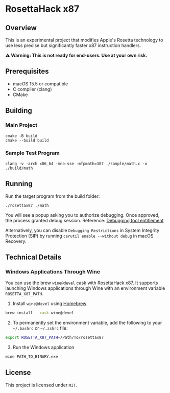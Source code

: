 # RosettaHack x87

## Overview

This is an experimental project that modifies Apple's Rosetta technology to use less precise but significantly faster x87 instruction handlers.

**⚠️ Warning: This is not ready for end-users. Use at your own risk.**

## Prerequisites

- macOS 15.5 or compatible
- C compiler (clang)
- CMake

## Building

### Main Project

```
cmake -B build
cmake --build build
```

### Sample Test Program

```clang -v -arch x86_64 -mno-sse -mfpmath=387 ./sample/math.c -o ./build/math```

## Running

Run the target program from the build folder:
```
./rosettax87 ./math
```

You will see a popup asking you to authorize debugging. Once approved, the process granted debug session.
Reference: [Debugging tool entitlement](https://developer.apple.com/documentation/bundleresources/entitlements/com.apple.security.cs.debugger)

Alternatively, you can disable `Debugging Restrictions` in System Integrity Protection (SIP) by running `csrutil enable --without debug` in macOS Recovery.

## Technical Details

### Windows Applications Through Wine

You can use the brew `wine@devel` cask with RosettaHack x87. It supports launching Windows applications through Wine with an environment variable `ROSETTA_X87_PATH`.

1. Install `wine@devel` using [Homebrew](https://brew.sh/)

```bash
brew install --cask wine@devel
```

2. To permanently set the environment variable, add the following to your `~/.bashrc` or `~/.zshrc` file:
```bash
export ROSETTA_X87_PATH=/Path/To/rosettax87
```

3. Run the Windows application
```bash
wine PATH_TO_BINARY.exe
```

## License

This project is licensed under `MIT`.
